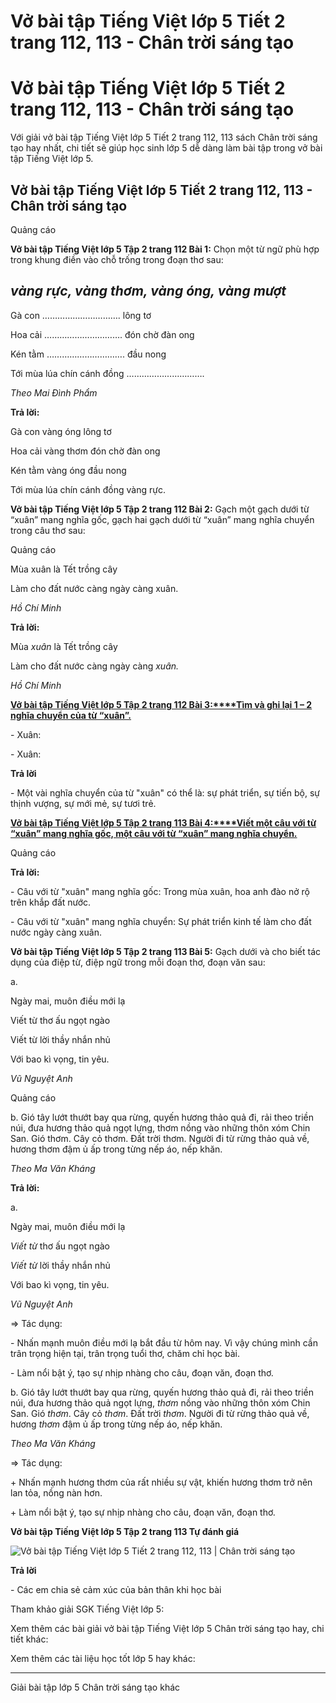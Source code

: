 # Vở bài tập Tiếng Việt lớp 5 Tiết 2 trang 112, 113 - Chân trời sáng tạo

# Vở bài tập Tiếng Việt lớp 5 Tiết 2 trang 112, 113 - Chân trời sáng tạo

Với giải vở bài tập Tiếng Việt lớp 5 Tiết 2 trang 112, 113 sách Chân trời sáng tạo hay nhất, chi tiết sẽ giúp học sinh lớp 5 dễ dàng làm bài tập trong vở bài tập Tiếng Việt lớp 5.

## Vở bài tập Tiếng Việt lớp 5 Tiết 2 trang 112, 113 - Chân trời sáng tạo

Quảng cáo

**Vở bài tập Tiếng Việt lớp 5 Tập 2 trang 112 Bài 1:** Chọn một từ ngữ phù hợp trong khung điền vào chỗ trống trong đoạn thơ sau:

_vàng rực, vàng thơm, vàng óng, vàng mượt_  
---  
  
Gà con …………………………. lông tơ

Hoa cải …………………………. đón chờ đàn ong

Kén tằm …………………………. đầu nong

Tới mùa lúa chín cánh đồng ………………………….

_Theo Mai Đình Phẩm_

**Trả lời:**

Gà con vàng óng lông tơ

Hoa cải vàng thơm đón chờ đàn ong

Kén tằm vàng óng đầu nong

Tới mùa lúa chín cánh đồng vàng rực.

**Vở bài tập Tiếng Việt lớp 5 Tập 2 trang 112 Bài 2:** Gạch một gạch dưới từ “xuân” mang nghĩa gốc, gạch hai gạch dưới từ “xuân” mang nghĩa chuyển trong câu thơ sau:

Quảng cáo

Mùa xuân là Tết trồng cây

Làm cho đất nước càng ngày càng xuân.

_Hồ Chí Minh_

**Trả lời:**

Mùa _xuân_ là Tết trồng cây

Làm cho đất nước càng ngày càng _xuân._

_Hồ Chí Minh_

[**Vở bài tập Tiếng Việt lớp 5 Tập 2 trang 112 Bài 3:****Tìm và ghi lại 1 – 2 nghĩa chuyển của từ “xuân”.**](https://vietjack.com/vbt-tieng-viet-5-ct/tim-va-ghi-lai-1-2-nghia-chuyen-cua-tu-xuan-vm.jsp)

\- Xuân: 

\- Xuân:

**Trả lời**

\- Một vài nghĩa chuyển của từ "xuân" có thể là: sự phát triển, sự tiến bộ, sự thịnh vượng, sự mới mẻ, sự tươi trẻ.

[**Vở bài tập Tiếng Việt lớp 5 Tập 2 trang 113 Bài 4:****Viết một câu với từ “xuân” mang nghĩa gốc, một câu với từ “xuân” mang nghĩa chuyển.**](https://vietjack.com/vbt-tieng-viet-5-ct/viet-mot-cau-voi-tu-xuan-mang-nghia-goc-mot-cau-voi-tu-vm.jsp)

Quảng cáo

**Trả lời:**

\- Câu với từ "xuân" mang nghĩa gốc: Trong mùa xuân, hoa anh đào nở rộ trên khắp đất nước.

\- Câu với từ "xuân" mang nghĩa chuyển: Sự phát triển kinh tế làm cho đất nước ngày càng xuân.

**Vở bài tập Tiếng Việt lớp 5 Tập 2 trang 113 Bài 5:** Gạch dưới và cho biết tác dụng của điệp từ, điệp ngữ trong mỗi đoạn thơ, đoạn văn sau: 

a. 

Ngày mai, muôn điều mới lạ 

Viết từ thơ ấu ngọt ngào 

Viết từ lời thầy nhắn nhủ 

Với bao kì vọng, tin yêu. 

_Vũ Nguyệt Anh_

Quảng cáo

b. Gió tây lướt thướt bay qua rừng, quyến hương thảo quả đi, rải theo triền núi, đưa hương thảo quả ngọt lựng, thơm nồng vào những thôn xóm Chin San. Gió thơm. Cây cỏ thơm. Đất trời thơm. Người đi từ rừng thảo quả về, hương thơm đậm ủ ấp trong từng nếp áo, nếp khăn. 

_Theo Ma Văn Kháng_

**Trả lời:**

a. 

Ngày mai, muôn điều mới lạ 

_Viết từ_ thơ ấu ngọt ngào 

_Viết từ_ lời thầy nhắn nhủ 

Với bao kì vọng, tin yêu. 

_Vũ Nguyệt Anh_

⇒ Tác dụng:

\- Nhấn mạnh muôn điều mới lạ bắt đầu từ hôm nay. Vì vậy chúng mình cần trân trọng hiện tại, trân trọng tuổi thơ, chăm chỉ học bài.

\- Làm nổi bật ý, tạo sự nhịp nhàng cho câu, đoạn văn, đoạn thơ.

b. Gió tây lướt thướt bay qua rừng, quyến hương thảo quả đi, rải theo triền núi, đưa hương thảo quả ngọt lựng, _thơm_ nồng vào những thôn xóm Chin San. Gió _thơm_. Cây cỏ _thơm_. Đất trời _thơm_. Người đi từ rừng thảo quả về, hương _thơm_ đậm ủ ấp trong từng nếp áo, nếp khăn. 

_Theo Ma Văn Kháng_

⇒ Tác dụng:

\+ Nhấn mạnh hương thơm của rất nhiều sự vật, khiến hương thơm trở nên lan tỏa, nồng nàn hơn.

\+ Làm nổi bật ý, tạo sự nhịp nhàng cho câu, đoạn văn, đoạn thơ.

**Vở bài tập Tiếng Việt lớp 5 Tập 2 trang 113 Tự đánh giá**

![Vở bài tập Tiếng Việt lớp 5 Tiết 2 trang 112, 113 | Chân trời sáng tạo](https://vietjack.com/vbt-tieng-viet-5-ct/images/tiet-2-trang-112-tap-2-236788.PNG)

**Trả lời**

\- Các em chia sẻ cảm xúc của bản thân khi học bài 

Tham khảo giải SGK Tiếng Việt lớp 5:

Xem thêm các bài giải vở bài tập Tiếng Việt lớp 5 Chân trời sáng tạo hay, chi tiết khác:

Xem thêm các tài liệu học tốt lớp 5 hay khác:

* * *

Giải bài tập lớp 5 Chân trời sáng tạo khác
